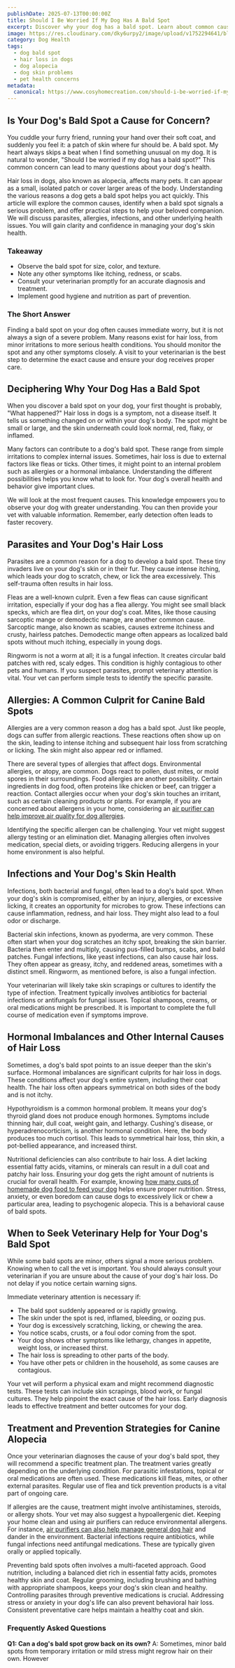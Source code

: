 ```yaml
---
publishDate: 2025-07-13T00:00:00Z
title: Should I Be Worried If My Dog Has A Bald Spot
excerpt: Discover why your dog has a bald spot. Learn about common causes, when to worry, and what you can do to help your furry friend. Get peace of mind today.
image: https://res.cloudinary.com/dky6urpy2/image/upload/v1752294641/blog_image_1752294641_ld6tue.webp
category: Dog Health
tags:
  - dog bald spot
  - hair loss in dogs
  - dog alopecia
  - dog skin problems
  - pet health concerns
metadata:
  canonical: https://www.cosyhomecreation.com/should-i-be-worried-if-my-dog-has-a-bald-spot
---
```


## Is Your Dog's Bald Spot a Cause for Concern?

You cuddle your furry friend, running your hand over their soft coat, and suddenly you feel it: a patch of skin where fur should be. A bald spot. My heart always skips a beat when I find something unusual on my dog. It is natural to wonder, "Should I be worried if my dog has a bald spot?" This common concern can lead to many questions about your dog's health.

Hair loss in dogs, also known as alopecia, affects many pets. It can appear as a small, isolated patch or cover larger areas of the body. Understanding the various reasons a dog gets a bald spot helps you act quickly. This article will explore the common causes, identify when a bald spot signals a serious problem, and offer practical steps to help your beloved companion. We will discuss parasites, allergies, infections, and other underlying health issues. You will gain clarity and confidence in managing your dog's skin health.

### Takeaway

*   Observe the bald spot for size, color, and texture.
*   Note any other symptoms like itching, redness, or scabs.
*   Consult your veterinarian promptly for an accurate diagnosis and treatment.
*   Implement good hygiene and nutrition as part of prevention.

### The Short Answer

Finding a bald spot on your dog often causes immediate worry, but it is not always a sign of a severe problem. Many reasons exist for hair loss, from minor irritations to more serious health conditions. You should monitor the spot and any other symptoms closely. A visit to your veterinarian is the best step to determine the exact cause and ensure your dog receives proper care.

## Deciphering Why Your Dog Has a Bald Spot

When you discover a bald spot on your dog, your first thought is probably, "What happened?" Hair loss in dogs is a symptom, not a disease itself. It tells us something changed on or within your dog's body. The spot might be small or large, and the skin underneath could look normal, red, flaky, or inflamed.

Many factors can contribute to a dog's bald spot. These range from simple irritations to complex internal issues. Sometimes, hair loss is due to external factors like fleas or ticks. Other times, it might point to an internal problem such as allergies or a hormonal imbalance. Understanding the different possibilities helps you know what to look for. Your dog's overall health and behavior give important clues.

We will look at the most frequent causes. This knowledge empowers you to observe your dog with greater understanding. You can then provide your vet with valuable information. Remember, early detection often leads to faster recovery.

## Parasites and Your Dog's Hair Loss

Parasites are a common reason for a dog to develop a bald spot. These tiny invaders live on your dog's skin or in their fur. They cause intense itching, which leads your dog to scratch, chew, or lick the area excessively. This self-trauma often results in hair loss.

Fleas are a well-known culprit. Even a few fleas can cause significant irritation, especially if your dog has a flea allergy. You might see small black specks, which are flea dirt, on your dog's coat. Mites, like those causing sarcoptic mange or demodectic mange, are another common cause. Sarcoptic mange, also known as scabies, causes extreme itchiness and crusty, hairless patches. Demodectic mange often appears as localized bald spots without much itching, especially in young dogs.

Ringworm is not a worm at all; it is a fungal infection. It creates circular bald patches with red, scaly edges. This condition is highly contagious to other pets and humans. If you suspect parasites, prompt veterinary attention is vital. Your vet can perform simple tests to identify the specific parasite.

## Allergies: A Common Culprit for Canine Bald Spots

Allergies are a very common reason a dog has a bald spot. Just like people, dogs can suffer from allergic reactions. These reactions often show up on the skin, leading to intense itching and subsequent hair loss from scratching or licking. The skin might also appear red or inflamed.

There are several types of allergies that affect dogs. Environmental allergies, or atopy, are common. Dogs react to pollen, dust mites, or mold spores in their surroundings. Food allergies are another possibility. Certain ingredients in dog food, often proteins like chicken or beef, can trigger a reaction. Contact allergies occur when your dog's skin touches an irritant, such as certain cleaning products or plants. For example, if you are concerned about allergens in your home, considering an [air purifier can help improve air quality for dog allergies](https://cosyhomecreation.com/best-air-purifier-for-dog-allergies).

Identifying the specific allergen can be challenging. Your vet might suggest allergy testing or an elimination diet. Managing allergies often involves medication, special diets, or avoiding triggers. Reducing allergens in your home environment is also helpful.

## Infections and Your Dog's Skin Health

Infections, both bacterial and fungal, often lead to a dog's bald spot. When your dog's skin is compromised, either by an injury, allergies, or excessive licking, it creates an opportunity for microbes to grow. These infections can cause inflammation, redness, and hair loss. They might also lead to a foul odor or discharge.

Bacterial skin infections, known as pyoderma, are very common. These often start when your dog scratches an itchy spot, breaking the skin barrier. Bacteria then enter and multiply, causing pus-filled bumps, scabs, and bald patches. Fungal infections, like yeast infections, can also cause hair loss. They often appear as greasy, itchy, and reddened areas, sometimes with a distinct smell. Ringworm, as mentioned before, is also a fungal infection.

Your veterinarian will likely take skin scrapings or cultures to identify the type of infection. Treatment typically involves antibiotics for bacterial infections or antifungals for fungal issues. Topical shampoos, creams, or oral medications might be prescribed. It is important to complete the full course of medication even if symptoms improve.

## Hormonal Imbalances and Other Internal Causes of Hair Loss

Sometimes, a dog's bald spot points to an issue deeper than the skin's surface. Hormonal imbalances are significant culprits for hair loss in dogs. These conditions affect your dog's entire system, including their coat health. The hair loss often appears symmetrical on both sides of the body and is not itchy.

Hypothyroidism is a common hormonal problem. It means your dog's thyroid gland does not produce enough hormones. Symptoms include thinning hair, dull coat, weight gain, and lethargy. Cushing's disease, or hyperadrenocorticism, is another hormonal condition. Here, the body produces too much cortisol. This leads to symmetrical hair loss, thin skin, a pot-bellied appearance, and increased thirst.

Nutritional deficiencies can also contribute to hair loss. A diet lacking essential fatty acids, vitamins, or minerals can result in a dull coat and patchy hair loss. Ensuring your dog gets the right amount of nutrients is crucial for overall health. For example, knowing [how many cups of homemade dog food to feed your dog](https://cosyhomecreation.com/how-many-cups-of-homemade-dog-food-should-my-dog-get) helps ensure proper nutrition. Stress, anxiety, or even boredom can cause dogs to excessively lick or chew a particular area, leading to psychogenic alopecia. This is a behavioral cause of bald spots.

## When to Seek Veterinary Help for Your Dog's Bald Spot

While some bald spots are minor, others signal a more serious problem. Knowing when to call the vet is important. You should always consult your veterinarian if you are unsure about the cause of your dog's hair loss. Do not delay if you notice certain warning signs.

Immediate veterinary attention is necessary if:
*   The bald spot suddenly appeared or is rapidly growing.
*   The skin under the spot is red, inflamed, bleeding, or oozing pus.
*   Your dog is excessively scratching, licking, or chewing the area.
*   You notice scabs, crusts, or a foul odor coming from the spot.
*   Your dog shows other symptoms like lethargy, changes in appetite, weight loss, or increased thirst.
*   The hair loss is spreading to other parts of the body.
*   You have other pets or children in the household, as some causes are contagious.

Your vet will perform a physical exam and might recommend diagnostic tests. These tests can include skin scrapings, blood work, or fungal cultures. They help pinpoint the exact cause of the hair loss. Early diagnosis leads to effective treatment and better outcomes for your dog.

## Treatment and Prevention Strategies for Canine Alopecia

Once your veterinarian diagnoses the cause of your dog's bald spot, they will recommend a specific treatment plan. The treatment varies greatly depending on the underlying condition. For parasitic infestations, topical or oral medications are often used. These medications kill fleas, mites, or other external parasites. Regular use of flea and tick prevention products is a vital part of ongoing care.

If allergies are the cause, treatment might involve antihistamines, steroids, or allergy shots. Your vet may also suggest a hypoallergenic diet. Keeping your home clean and using air purifiers can reduce environmental allergens. For instance, [air purifiers can also help manage general dog hair](https://cosyhomecreation.com/best-air-purifiers-for-dog-hair) and dander in the environment. Bacterial infections require antibiotics, while fungal infections need antifungal medications. These are typically given orally or applied topically.

Preventing bald spots often involves a multi-faceted approach. Good nutrition, including a balanced diet rich in essential fatty acids, promotes healthy skin and coat. Regular grooming, including brushing and bathing with appropriate shampoos, keeps your dog's skin clean and healthy. Controlling parasites through preventive medications is crucial. Addressing stress or anxiety in your dog's life can also prevent behavioral hair loss. Consistent preventative care helps maintain a healthy coat and skin.

### Frequently Asked Questions

**Q1: Can a dog's bald spot grow back on its own?**
A: Sometimes, minor bald spots from temporary irritation or mild stress might regrow hair on their own. However